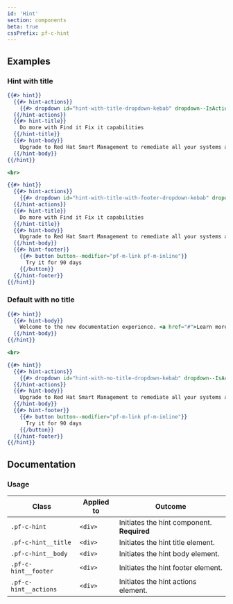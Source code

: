```yaml
---
id: 'Hint'
section: components
beta: true
cssPrefix: pf-c-hint
---
```


## Examples
### Hint with title
```hbs
{{#> hint}}
  {{#> hint-actions}}
    {{#> dropdown id="hint-with-title-dropdown-kebab" dropdown--IsActionMenu="true" dropdown-toggle--modifier="pf-m-plain" dropdown--HasKebabIcon="true" aria-label="Actions"}}{{/dropdown}}
  {{/hint-actions}}
  {{#> hint-title}}
    Do more with Find it Fix it capabilities
  {{/hint-title}}
  {{#> hint-body}}
    Upgrade to Red Hat Smart Management to remediate all your systems across regions and geographies.
  {{/hint-body}}
{{/hint}}

<br>

{{#> hint}}
  {{#> hint-actions}}
    {{#> dropdown id="hint-with-title-with-footer-dropdown-kebab" dropdown--IsActionMenu="true" dropdown-toggle--modifier="pf-m-plain" dropdown--HasKebabIcon="true" aria-label="Actions"}}{{/dropdown}}
  {{/hint-actions}}
  {{#> hint-title}}
    Do more with Find it Fix it capabilities
  {{/hint-title}}
  {{#> hint-body}}
    Upgrade to Red Hat Smart Management to remediate all your systems across regions and geographies.
  {{/hint-body}}
  {{#> hint-footer}}
    {{#> button button--modifier="pf-m-link pf-m-inline"}}
      Try it for 90 days
    {{/button}}
  {{/hint-footer}}
{{/hint}}
```

### Default with no title
```hbs
{{#> hint}}
  {{#> hint-body}}
    Welcome to the new documentation experience. <a href="#">Learn more about the improved features</a>.
  {{/hint-body}}
{{/hint}}

<br>

{{#> hint}}
  {{#> hint-actions}}
    {{#> dropdown id="hint-with-no-title-dropdown-kebab" dropdown--IsActionMenu="true" dropdown-toggle--modifier="pf-m-plain" dropdown--HasKebabIcon="true" aria-label="Actions"}}{{/dropdown}}
  {{/hint-actions}}
  {{#> hint-body}}
    Upgrade to Red Hat Smart Management to remediate all your systems across regions and geographies.
  {{/hint-body}}
  {{#> hint-footer}}
    {{#> button button--modifier="pf-m-link pf-m-inline"}}
      Try it for 90 days
    {{/button}}
  {{/hint-footer}}
{{/hint}}
```

## Documentation


### Usage
| Class | Applied to | Outcome |
| -- | -- | -- |
| `.pf-c-hint` | `<div>` | Initiates the hint component. **Required** |
| `.pf-c-hint__title` | `<div>` | Initiates the hint title element. |
| `.pf-c-hint__body` | `<div>` | Initiates the hint body element. |
| `.pf-c-hint__footer` | `<div>` | Initiates the hint footer element. |
| `.pf-c-hint__actions` | `<div>` | Initiates the hint actions element. |

